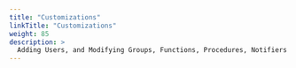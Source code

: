 ```yaml
---
title: "Customizations"
linkTitle: "Customizations"
weight: 85
description: >
  Adding Users, and Modifying Groups, Functions, Procedures, Notifiers and Notifier Templates.
---
```


